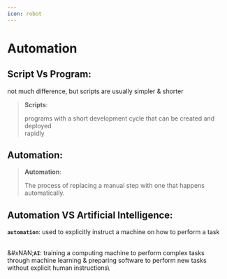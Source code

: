 ```yaml
---
icon: robot
---
```


# Automation

## Script Vs Program:&#x20;

not much difference, but scripts are usually simpler & shorter

> **Scripts**:&#x20;
>
> programs with a short development cycle that can be created and deployed\
> rapidly



## Automation:

> **Automation**:
>
> The process of replacing a manual step with one that happens automatically.



## Automation VS Artificial Intelligence:

**`automation`**: used to explicitly instruct a machine on how to perform a task

\
&#xNAN;**`AI`**: training a computing machine to perform complex tasks through machine learning & preparing software to perform new tasks without explicit human instructions\


